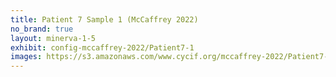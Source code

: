 ```yaml
---
title: Patient 7 Sample 1 (McCaffrey 2022)
no_brand: true
layout: minerva-1-5
exhibit: config-mccaffrey-2022/Patient7-1 
images: https://s3.amazonaws.com/www.cycif.org/mccaffrey-2022/Patient7-1
---
```


